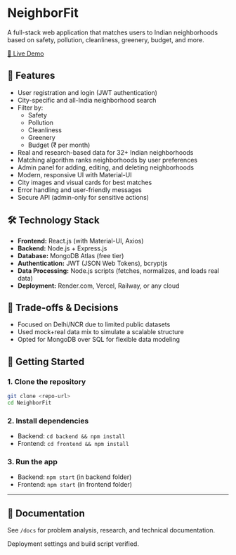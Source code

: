 # NeighborFit

A full-stack web application that matches users to Indian neighborhoods based on safety, pollution, cleanliness, greenery, budget, and more.

[🔗 Live Demo](https://neighbor-fit-oq8u.vercel.app/)

## 🚀 Features
- User registration and login (JWT authentication)
- City-specific and all-India neighborhood search
- Filter by:
  - Safety
  - Pollution
  - Cleanliness
  - Greenery
  - Budget (₹ per month)
- Real and research-based data for 32+ Indian neighborhoods
- Matching algorithm ranks neighborhoods by user preferences
- Admin panel for adding, editing, and deleting neighborhoods
- Modern, responsive UI with Material-UI
- City images and visual cards for best matches
- Error handling and user-friendly messages
- Secure API (admin-only for sensitive actions)

## 🛠️ Technology Stack
- **Frontend:** React.js (with Material-UI, Axios)
- **Backend:** Node.js + Express.js
- **Database:** MongoDB Atlas (free tier)
- **Authentication:** JWT (JSON Web Tokens), bcryptjs
- **Data Processing:** Node.js scripts (fetches, normalizes, and loads real data)
- **Deployment:** Render.com, Vercel, Railway, or any cloud

## 🔄 Trade-offs & Decisions
- Focused on Delhi/NCR due to limited public datasets
- Used mock+real data mix to simulate a scalable structure
- Opted for MongoDB over SQL for flexible data modeling

## 🏁 Getting Started

### 1. Clone the repository
```bash
git clone <repo-url>
cd NeighborFit
```

### 2. Install dependencies
- Backend: `cd backend && npm install`
- Frontend: `cd frontend && npm install`

### 3. Run the app
- Backend: `npm start` (in backend folder)
- Frontend: `npm start` (in frontend folder)

---

## 📄 Documentation
See `/docs` for problem analysis, research, and technical documentation.

Deployment settings and build script verified.

